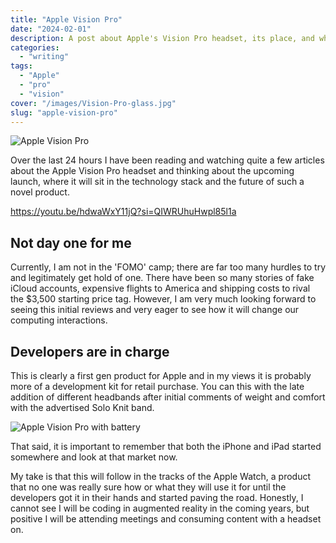 ```yaml
---
title: "Apple Vision Pro"
date: "2024-02-01"
description: A post about Apple's Vision Pro headset, its place, and why it's not for everyone yet.
categories:
  - "writing"
tags:
  - "Apple"
  - "pro"
  - "vision"
cover: "/images/Vision-Pro-glass.jpg"
slug: "apple-vision-pro"
---
```


![Apple Vision Pro][image-1]

Over the last 24 hours I have been reading and watching quite a few articles about the Apple Vision Pro headset and thinking about the upcoming launch, where it will sit in the technology stack and the future of such a novel product.

https://youtu.be/hdwaWxY11jQ?si=QIWRUhuHwpl85l1a

## Not day one for me

Currently, I am not in the 'FOMO' camp; there are far too many hurdles to try and legitimately get hold of one. There have been so many stories of fake iCloud accounts, expensive flights to America and shipping costs to rival the $3,500 starting price tag. However, I am very much looking forward to seeing this initial reviews and very eager to see how it will change our computing interactions.

## Developers are in charge

This is clearly a first gen product for Apple and in my views it is probably more of a development kit for retail purchase. You can this with the late addition of different headbands after initial comments of weight and comfort with the advertised Solo Knit band.

![Apple Vision Pro with battery][image-2]

That said, it is important to remember that both the iPhone and iPad started somewhere and look at that market now.

My take is that this will follow in the tracks of the Apple Watch, a product that no one was really sure how or what they will use it for until the developers got it in their hands and started paving the road. Honestly, I cannot see I will be coding in augmented reality in the coming years, but positive I will be attending meetings and consuming content with a headset on.

[image-1]: /images/Vision-Pro-lifestyle-working.jpg
[image-2]: /images/Vision-Pro-with-battery.jpg
